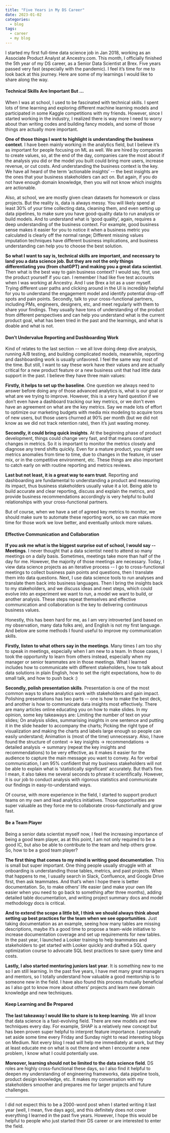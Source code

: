 ```yaml
---
title: "Five Years in My DS Career"
date: 2023-01-02
categories:
  - blog
tags:
  - career
  - my blog
---
```


I started my first full-time data science job in Jan 2018, working as an Associate Product Analyst at Ancestry.com. This month, I officially finished the 5th year of my DS career, as a Senior Data Scientist at Brex. Five years passed very fast (especially with the pandemic). I feel it’s time for me to look back at this journey. Here are some of my learnings I would like to share along the way.

#### Technical Skills Are Important But …

When I was at school, I used to be fascinated with technical skills. I spent lots of time learning and exploring different machine learning models and participated in some Kaggle competitions with my friends. However, since I started working in the industry, I realized there is way more I need to worry about than writing codes and building fancy models, and some of those things are actually more important.

**One of those things I want to highlight is understanding the business context**. I have been mainly working in the analytics field, but I believe it’s as important for people focusing on ML as well. We are hired by companies to create values, so, at the end of the day, companies care the most about if the analysis you did or the model you built could bring more users, increase revenue, or cut costs. And understanding the business context is the key. We have all heard of the term ‘actionable insights’ -- the best insights are the ones that your business stakeholders can act on. But again, if you do not have enough domain knowledge, then you will not know which insights are actionable.

Also, at school, we are mostly given clean datasets for homework or class projects. But the reality is, data is always messy. You will likely spend at least 30% of your time collecting data, cleaning them, and even setting up data pipelines, to make sure you have good-quality data to run analysis or build models. And to understand what is ‘good quality’, again, requires a deep understanding of the business context. For example, good business sense makes it easier for you to notice it when a business metric you calculated is clearly off the normal range; Different missing values imputation techniques have different business implications, and business understanding can help you to choose the best solution.

**So what I want to say is, technical skills are important, and necessary to land you a data science job. But they are not the only things differentiating you (from chatGPT) and making you a great data scientist**. Then what is the best way to gain business context? I would say, first, use the product yourself if you can. I remember I had like five test accounts when I was working at Ancestry. And I use Brex a lot as a user myself. Trying different user paths and clicking around in the UI is incredibly helpful for you to understand the engagement model and identify potential drop-off spots and pain points. Secondly, talk to your cross-functional partners, including PMs, engineers, designers, etc, and meet regularly with them to share your findings. They usually have tons of understanding of the product from different perspectives and can help you understand what is the current product goal, what has been tried in the past and the learnings, and what is doable and what is not.  

#### Don’t Undervalue Reporting and Dashboarding Work

Kind of relates to the last section -- we all love doing deep dive analysis, running A/B testing, and building complicated models, meanwhile, reporting and dashboarding work is usually unfavored. I feel the same way most of the time. But still, I want to say these work have their values and are actually critical for a new product feature or a new business unit that had little data support in the past. I believe they have three main values:

**Firstly, it helps to set up the baseline**. One question we always need to answer before doing any of those advanced analytics is, what is our goal or what are we trying to improve. However, this is a very hard question if we don’t even have a dashboard tracking our key metrics, or we don’t even have an agreement on what are the key metrics. Say we made lots of effort to optimize our marketing budgets with media mix modeling to acquire tons of new users, but those users churned at 90% per month (but we did not know as we did not track retention rate), then it’s just wasting money.

**Secondly, it could bring quick insights**. At the beginning phase of product development, things could change very fast, and that means constant changes in metrics. So it is important to monitor the metrics closely and diagnose any trend shifts quickly. Even for a mature product, you might see metrics anomalies from time to time, due to changes in the feature, in user mix, or in the competitive environment, etc. These things are also important to catch early on with routine reporting and metrics reviews.

**Last but not least, it is a great way to earn trust**. Reporting and dashboarding are fundamental to understanding a product and measuring its impact, thus business stakeholders usually value it a lot. Being able to build accurate and clear reporting, discuss and explain the metrics, and provide business recommendations accordingly is very helpful to build relationships with your cross-functional partners.   

But of course, when we have a set of agreed key metrics to monitor, we should make sure to automate these reporting work, so we can make more time for those work we love better, and eventually unlock more values.

#### Effective Communication and Collaboration

**If you ask me what is the biggest surprise out of school, I would say -- Meetings**. I never thought that a data scientist need to attend so many meetings on a daily basis. Sometimes, meetings take more than half of the day for me. However, the majority of those meetings are necessary. Today, I view data science projects as an iterative process -- I go to cross-functional meetings to collect business pain points and questions, then I translate them into data questions. Next, I use data science tools to run analyses and translate them back into business languages. Then I bring the insights back to my stakeholders, and we discuss ideas and next steps, which could evolve into an experiment we want to run, a model we want to build, or another analysis. These steps repeat themselves and effective communication and collaboration is the key to delivering continuous business values.

Honestly, this has been hard for me, as I am very introverted (and based on my observation, many data folks are), and English is not my first language. And below are some methods I found useful to improve my communication skills.

**Firstly, listen to what others say in the meetings**. Many times I am too shy to speak in meetings, especially when I am new to a team. In those cases, I took the opportunity to learn from others instead, especially when my manager or senior teammates are in those meetings. What I learned includes how to communicate with different stakeholders, how to talk about data solutions in plain English, how to set the right expectations, how to do small talk, and how to push back :)

**Secondly, polish presentation skills**. Presentation is one of the most common ways to share analytics work with stakeholders and gain impact. Polishing presentations has two parts -- one is how to make the best deck, and another is how to communicate data insights most effectively. There are many articles online educating you on how to make slides. In my opinion, some key takeaways are: Limiting the number of text on your slides; On analysis slides, summarising insights in one sentence and putting it in the slide header to accompany the charts; Picking the right type of visualization and making the charts and labels large enough so people can easily understand; Animation is (most of the time) unnecessary. Also, I have found the structure of context -> key insights -> recommendations -> detailed analysis -> summary (repeat the key insights and recommendations) to be very effective, as it makes it easier for the audience to capture the main message you want to convey. As for verbal communication, I am 95% confident that my business stakeholders will not be able to explain what is ‘statistically significant’ accurately. But that’s fine. I mean, it also takes me several seconds to phrase it scientifically. However, it is our job to conduct analysis with rigorous statistics and communicate our findings in easy-to-understand ways.

Of course, with more experience in the field, I started to support product teams on my own and lead analytics initiatives. Those opportunities are super valuable as they force me to collaborate cross-functionally and grow fast.

#### Be a Team Player

Being a senior data scientist myself now, I feel the increasing importance of being a good team player, as at this point, I am not only required to be a good IC, but also be able to contribute to the team and help others grow. So, how to be a good team player?

**The first thing that comes to my mind is writing good documentation**. This is small but super important. One thing people usually struggle with at onboarding is understanding those tables, metrics, and past projects. When that happens to me, I usually search in Slack, Confluence, and Google Drive first, then ask teammates. And that’s when I hope there is better documentation. So, to make others’ life easier (and make your own life easier when you need to go back to something after three months), adding detailed table documentation, and writing project summary docs and model methodology docs is critical.

**And to extend the scope a little bit, I think we should always think about setting up best practices for the team when we see opportunities**. Just taking documentation as an example, seeing how many tables are missing descriptions, maybe it’s a good time to propose a team-wide initiative to increase documentation coverage and set up requirements for new tables. In the past year, I launched a Looker training to help teammates and stakeholders to get started with Looker quickly and drafted a SQL query optimization course to advocate SQL best practices to save query time and costs.

**Lastly, I also started mentoring juniors last year**. It is something new to me so I am still learning. In the past five years, I have met many great managers and mentors, so I totally understand how valuable a good mentorship is to someone new in the field. I have also found this process mutually beneficial as I also got to know more about others’ projects and learn new domain knowledge and new techniques.  

#### Keep Learning and Be Prepared

**The last takeaway I would like to share is to keep learning**. We all know that data science is a fast-evolving field. There are new models and new techniques every day. For example, SHAP is a relatively new concept but has been proven super helpful to interpret feature importance. I personally set aside some time every Friday and Sunday night to read interesting blogs on Medium. Not every blog I read will help me immediately at work, but they at least educate me on what is out there and when I encounter a new problem, I know what I could potentially use.

**Moreover, learning should not be limited to the data science field**. DS roles are highly cross-functional these days, so I also find it helpful to deepen my understanding of engineering frameworks, data pipeline tools, product design knowledge, etc. It makes my conversation with my stakeholders smoother and prepares me for larger projects and future challenges.

---

I did not expect this to be a 2000-word post when I started writing it last year (well, I mean, five days ago), and this definitely does not cover everything I learned in the past five years. However, I hope this would be helpful to people who just started their DS career or are interested to enter the field.
